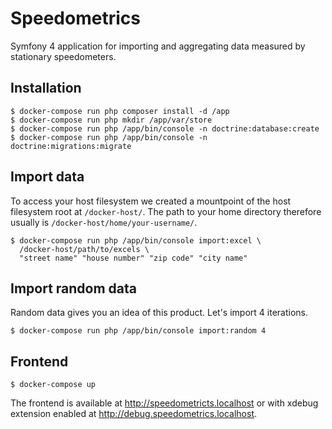 # Speedometrics

Symfony 4 application for importing and aggregating data measured by stationary speedometers. 

## Installation

    $ docker-compose run php composer install -d /app
    $ docker-compose run php mkdir /app/var/store
    $ docker-compose run php /app/bin/console -n doctrine:database:create
    $ docker-compose run php /app/bin/console -n doctrine:migrations:migrate

## Import data

To access your host filesystem we created a mountpoint of the host filesystem
root at `/docker-host/`. The path to your home directory therefore usually is
`/docker-host/home/your-username/`.

    $ docker-compose run php /app/bin/console import:excel \
      /docker-host/path/to/excels \
      "street name" "house number" "zip code" "city name"

## Import random data

Random data gives you an idea of this product. Let's import 4 iterations.

    $ docker-compose run php /app/bin/console import:random 4

## Frontend

    $ docker-compose up

The frontend is available at http://speedometricts.localhost or with xdebug
extension enabled at http://debug.speedometrics.localhost.
